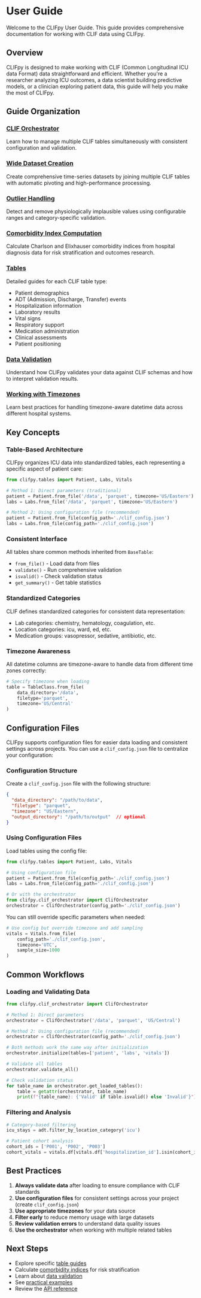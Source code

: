 # User Guide

Welcome to the CLIFpy User Guide. This guide provides comprehensive documentation for working with CLIF data using CLIFpy.

## Overview

CLIFpy is designed to make working with CLIF (Common Longitudinal ICU data Format) data straightforward and efficient. Whether you're a researcher analyzing ICU outcomes, a data scientist building predictive models, or a clinician exploring patient data, this guide will help you make the most of CLIFpy.

## Guide Organization

### [CLIF Orchestrator](orchestrator.md)
Learn how to manage multiple CLIF tables simultaneously with consistent configuration and validation.

### [Wide Dataset Creation](wide-dataset.md)
Create comprehensive time-series datasets by joining multiple CLIF tables with automatic pivoting and high-performance processing.

### [Outlier Handling](outlier-handling.md)
Detect and remove physiologically implausible values using configurable ranges and category-specific validation.

### [Comorbidity Index Computation](comorbidity-index.md)
Calculate Charlson and Elixhauser comorbidity indices from hospital diagnosis data for risk stratification and outcomes research.

### [Tables](tables/index.md)
Detailed guides for each CLIF table type: 

- Patient demographics
- ADT (Admission, Discharge, Transfer) events
- Hospitalization information
- Laboratory results
- Vital signs
- Respiratory support
- Medication administration
- Clinical assessments
- Patient positioning

### [Data Validation](validation.md)
Understand how CLIFpy validates your data against CLIF schemas and how to interpret validation results.

### [Working with Timezones](timezones.md)
Learn best practices for handling timezone-aware datetime data across different hospital systems.

## Key Concepts

### Table-Based Architecture

CLIFpy organizes ICU data into standardized tables, each representing a specific aspect of patient care:

```python
from clifpy.tables import Patient, Labs, Vitals

# Method 1: Direct parameters (traditional)
patient = Patient.from_file('/data', 'parquet', timezone='US/Eastern')
labs = Labs.from_file('/data', 'parquet', timezone='US/Eastern')

# Method 2: Using configuration file (recommended)
patient = Patient.from_file(config_path='./clif_config.json')
labs = Labs.from_file(config_path='./clif_config.json')
```

### Consistent Interface

All tables share common methods inherited from `BaseTable`: 

- `from_file()` - Load data from files
- `validate()` - Run comprehensive validation
- `isvalid()` - Check validation status
- `get_summary()` - Get table statistics

### Standardized Categories

CLIF defines standardized categories for consistent data representation:
- Lab categories: chemistry, hematology, coagulation, etc.
- Location categories: icu, ward, ed, etc.
- Medication groups: vasopressor, sedative, antibiotic, etc.

### Timezone Awareness

All datetime columns are timezone-aware to handle data from different time zones correctly:

```python
# Specify timezone when loading
table = TableClass.from_file(
    data_directory='/data',
    filetype='parquet',
    timezone='US/Central'
)
```

## Configuration Files

CLIFpy supports configuration files for easier data loading and consistent settings across projects. You can use a `clif_config.json` file to centralize your configuration:

### Configuration Structure

Create a `clif_config.json` file with the following structure:

```json
{
  "data_directory": "/path/to/data",
  "filetype": "parquet",
  "timezone": "US/Eastern", 
  "output_directory": "/path/to/output"  // optional
}
```

### Using Configuration Files

Load tables using the config file:

```python
from clifpy.tables import Patient, Labs, Vitals

# Using configuration file
patient = Patient.from_file(config_path='./clif_config.json')
labs = Labs.from_file(config_path='./clif_config.json')

# Or with the orchestrator
from clifpy.clif_orchestrator import ClifOrchestrator
orchestrator = ClifOrchestrator(config_path='./clif_config.json')
```

You can still override specific parameters when needed:

```python
# Use config but override timezone and add sampling
vitals = Vitals.from_file(
    config_path='./clif_config.json',
    timezone='UTC',
    sample_size=1000
)
```

## Common Workflows

### Loading and Validating Data

```python
from clifpy.clif_orchestrator import ClifOrchestrator

# Method 1: Direct parameters
orchestrator = ClifOrchestrator('/data', 'parquet', 'US/Central')

# Method 2: Using configuration file (recommended)
orchestrator = ClifOrchestrator(config_path='./clif_config.json')

# Both methods work the same way after initialization
orchestrator.initialize(tables=['patient', 'labs', 'vitals'])

# Validate all tables
orchestrator.validate_all()

# Check validation status
for table_name in orchestrator.get_loaded_tables():
    table = getattr(orchestrator, table_name)
    print(f"{table_name}: {'Valid' if table.isvalid() else 'Invalid'}")
```

### Filtering and Analysis

```python
# Category-based filtering
icu_stays = adt.filter_by_location_category('icu')

# Patient cohort analysis 
cohort_ids = ['P001', 'P002', 'P003']
cohort_vitals = vitals.df[vitals.df['hospitalization_id'].isin(cohort_ids)]
```

## Best Practices

1. **Always validate data** after loading to ensure compliance with CLIF standards
2. **Use configuration files** for consistent settings across your project (create `clif_config.json`)
3. **Use appropriate timezones** for your data source
4. **Filter early** to reduce memory usage with large datasets
5. **Review validation errors** to understand data quality issues
6. **Use the orchestrator** when working with multiple related tables

## Next Steps

- Explore specific [table guides](tables/index.md)
- Calculate [comorbidity indices](comorbidity-index.md) for risk stratification
- Learn about [data validation](validation.md)
- See [practical examples](../examples/index.md)
- Review the [API reference](../api/index.md)